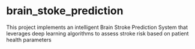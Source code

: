 # brain_stoke_prediction
This project implements an intelligent Brain Stroke Prediction System that leverages deep learning algorithms to assess stroke risk based on patient health parameters
